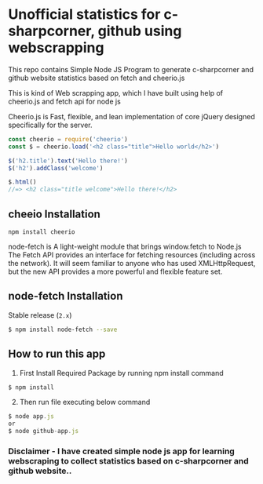 # Unofficial statistics for c-sharpcorner, github using webscrapping
This repo contains Simple Node JS Program to generate c-sharpcorner and github website statistics based on fetch and cheerio.js

This is kind of Web scrapping app, which I have built using help of cheerio.js and fetch api for node js

Cheerio.js is Fast, flexible, and lean implementation of core jQuery designed specifically for the server.

```js
const cheerio = require('cheerio')
const $ = cheerio.load('<h2 class="title">Hello world</h2>')

$('h2.title').text('Hello there!')
$('h2').addClass('welcome')

$.html()
//=> <h2 class="title welcome">Hello there!</h2>
```

## cheeio Installation
`npm install cheerio`


node-fetch is A light-weight module that brings window.fetch to Node.js
The Fetch API provides an interface for fetching resources (including across the network).
It will seem familiar to anyone who has used XMLHttpRequest,
but the new API provides a more powerful and flexible feature set.

## node-fetch Installation

Stable release (`2.x`)

```sh
$ npm install node-fetch --save
```

## How to run this app

1. First Install Required Package by running npm install command

```js
$ npm install
```
2. Then run file executing below command
```js
$ node app.js 
or 
$ node github-app.js
```

### Disclaimer - I have created simple node js app for learning webscraping to collect statistics based on c-sharpcorner and github website..

